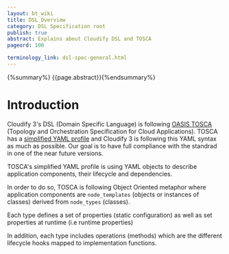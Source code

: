 ```yaml
---
layout: bt_wiki
title: DSL Overview
category: DSL Specification root
publish: true
abstract: Explains about Cloudify DSL and TOSCA
pageord: 100

terminology_link: dsl-spec-general.html
---
```

{%summary%} {{page.abstract}}{%endsummary%}

# Introduction
Cloudify 3's DSL (Domain Specific Language) is following [OASIS TOSCA](https://www.oasis-open.org/committees/tc_home.php?wg_abbrev=tosca) (Topology and Orchestration Specification for Cloud Applications). TOSCA has a [simplified YAML profile](https://www.oasis-open.org/committees/document.php?document_id=52571&wg_abbrev=tosca) and Cloudify 3 is following this YAML syntax as much as possible. Our goal is to have full compliance with the standrad in one of the near future versions.

TOSCA's simplified YAML profile is using YAML objects to describe application components, their lifecycle and  dependencies.

In order to do so, TOSCA is following Object Oriented metaphor where application components are `node_templates` (objects or instances of classes) derived from `node_types` (classes).

Each type defines a set of properties (static configuration) as well as set properties at runtime (i.e runtime properties)

In addition, each type includes operations (methods) which are the different lifecycle hooks mapped to implementation functions.



